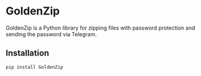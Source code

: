 # GoldenZip

GoldenZip is a Python library for zipping files with password protection and sending the password via Telegram.

## Installation

```sh
pip install GoldenZip
